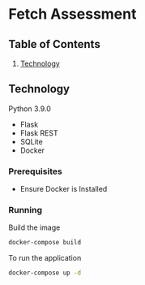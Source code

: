 # Fetch Assessment

## Table of Contents
1. [Technology](#technology)


## Technology
Python 3.9.0
- Flask
- Flask REST
- SQLite
- Docker


### Prerequisites
- Ensure Docker is Installed

### Running

Build the image
```bash
docker-compose build
```

To run the application
```bash
docker-compose up -d
```
